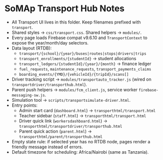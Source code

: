 # SoMAp Transport Hub Notes

- All Transport UI lives in this folder. Keep filenames prefixed with `transport`.
- Shared styles → `css/transport.css`. Shared helpers → `modules/`.
- Every page loads Firebase compat v9.6.10 and `TransportContext` to expose the year/month/day selectors.
- Data layout (RTDB):
  - `transport/{school}/{year}/buses|routes|stops|drivers|trips`
  - `transport_enrollments/{studentId}` → student allocations
  - `transport_ledgers/{studentId}/{year}/{month}` → finance ledger
  - `fuel_requests`, `maintenance_requests`, `transport_payments_claims`
  - `boarding_events/{YMD}/{vehicleId}/{tripId}/scans[]`
- Driver tracking script → `modules/transportauto_tracker.js` (wired on `transportdriver/transporthub.html`).
- Parent push helpers → `modules/fcm_client.js`, service worker `firebase-messaging-sw.js`.
- Simulation tool → `scripts/transportsimulate-driver.html`.
- Entry points:
  - Admin start card (`dashboard.html`) → `transporthtml/transport.html`
  - Teacher sidebar (`staff.html`) → `transporthtml/transport.html`
  - Driver quick link (`workersdashboard.html`) → `transporthtml/transportdriver/transporthub.html`
  - Parent quick action (`parent.html`) → `transporthtml/parent/transporthub.html`
- Empty state rule: if selected year has no RTDB node, pages render a friendly message instead of errors.
- Default timezone for scheduling: Africa/Nairobi (same as Tanzania).
